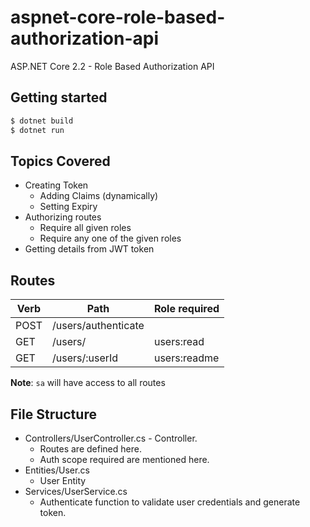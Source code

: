 # aspnet-core-role-based-authorization-api

ASP.NET Core 2.2 - Role Based Authorization API

## Getting started

```bash
$ dotnet build
$ dotnet run
```

## Topics Covered

- Creating Token
  - Adding Claims (dynamically)
  - Setting Expiry
- Authorizing routes
  - Require all given roles
  - Require any one of the given roles
- Getting details from JWT token

## Routes

| Verb | Path                | Role required |
| ---- | ------------------- | ------------- |
| POST | /users/authenticate |               |
| GET  | /users/             | users:read    |
| GET  | /users/:userId      | users:readme  |

**Note**: `sa` will have access to all routes

## File Structure

- Controllers/UserController.cs - Controller.
  - Routes are defined here.
  - Auth scope required are mentioned here.
- Entities/User.cs
  - User Entity
- Services/UserService.cs
  - Authenticate function to validate user credentials and generate token.

